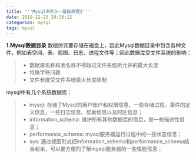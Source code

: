 ```yaml
---
title: '''Mysql系列3——基础原理2'''
date: 2019-12-25 20:38:12
categories: mysql
tags: mysql
---
```


**1.Mysql数据目录**
数据终究要存储在磁盘上，因此Mysql数据目录中包含各种文件，例如表空间、表、视图、日志、进程文件等；因此数据库受文件系统的影响：
>* 数据库名称和表名称不得超过文件系统所允许的最大长度
>* 特殊字符问题
>* 文件长度受文件系统最大长度限制

mysql中有几个系统数据库：
>* mysql: 存储了Mysql的用户账户和权限信息，一些存储过程、事件的定义信息，一些日志信息、帮助信息以及时区信息；
>* information_schema: 维护所有其他数据库的信息，是一些描述性信息；
>* performance_schema: mysql服务器运行过程中的一些状态信息；
>* sys: 通过视图形式把information_schema和performance_schema结合起来，可以更方便的了解mysql服务器的一些性能信息；
>
